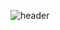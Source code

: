 ![header](https://capsule-render.vercel.app/api?type=Waving&color=auto&height=257&section=header&text=Welcome&fontSize=90)
<!--
**hyeonayou/hyeonayou** is a ✨ _special_ ✨ repository because its `README.md` (this file) appears on your GitHub profile.

### 주니어 백엔드 개발자 인사드립니다~~ 👋
Here are some ideas to get you started:

- 🔭 I’m currently working on ...
- 🌱 I’m currently learning ...
- 👯 I’m looking to collaborate on ...
- 🤔 I’m looking for help with ...
- 💬 Ask me about ...
- 📫 How to reach me: ...
- 😄 Pronouns: ...
- ⚡ Fun fact: ...
-->
